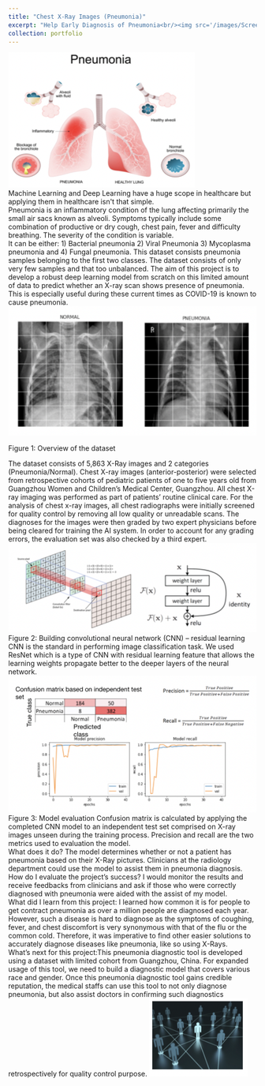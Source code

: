 ```yaml
---
title: "Chest X-Ray Images (Pneumonia)"
excerpt: "Help Early Diagnosis of Pneumonia<br/><img src='/images/Screen Shot 2021-10-24 at 5.34.57 PM.png'>"
collection: portfolio
---
```

<img src='/images/Screen Shot 2021-10-24 at 5.34.57 PM.png'><br/>
Machine Learning and Deep Learning have a huge scope in healthcare but applying them in healthcare isn't that simple.
<br/>
Pneumonia is an inflammatory condition of the lung affecting primarily the small air sacs known as alveoli. Symptoms typically include some combination of productive or dry cough, chest pain, fever and difficulty breathing. The severity of the condition is variable. 
<br/>
It can be either: 1) Bacterial pneumonia 2) Viral Pneumonia 3) Mycoplasma pneumonia and 4) Fungal pneumonia. This dataset consists pneumonia samples belonging to the first two classes. The dataset consists of only very few samples and that too unbalanced. The aim of this project is to develop a robust deep learning model from scratch on this limited amount of data to predict whether an X-ray scan shows presence of pneumonia. This is especially useful during these current times as COVID-19 is known to cause pneumonia.
<img src='/images/Screen Shot 2021-10-24 at 5.38.48 PM.png'><br/>

Figure 1: Overview of the dataset

The dataset consists of 5,863 X-Ray images and 2 categories (Pneumonia/Normal). Chest X-ray images (anterior-posterior) were selected from retrospective cohorts of pediatric patients of one to five years old from Guangzhou Women and Children’s Medical Center, Guangzhou. All chest X-ray imaging was performed as part of patients’ routine clinical care. For the analysis of chest x-ray images, all chest radiographs were initially screened for quality control by removing all low quality or unreadable scans. The diagnoses for the images were then graded by two expert physicians before being cleared for training the AI system. In order to account for any grading errors, the evaluation set was also checked by a third expert.
<img src='/images/Screen Shot 2021-10-24 at 5.43.22 PM.png'><br/>
Figure 2: Building convolutional neural network (CNN) – residual learning
CNN is the standard in performing image classification task. We used ResNet which is a type of CNN with residual learning feature that allows the learning weights propagate better to the deeper layers of the neural network. 
<img src='/images/Screen Shot 2021-10-24 at 5.43.29 PM.png'><br/>
Figure 3: Model evaluation
Confusion matrix is calculated by applying the completed CNN model to an independent test set comprised on X-ray images unseen during the training process. Precision and recall are the two metrics used to evaluation the model. 
<br/>
What does it do? The model determines whether or not a patient has pneumonia based on their X-Ray pictures.
Clinicians at the radiology department could use the model to assist them in pneumonia diagnosis.
<br/>
How do I evaluate the project’s success? I would monitor the results and receive feedbacks from clinicians and ask if those who were correctly diagnosed with pneumonia were aided with the assist of my model. 
<br/>
What did I learn from this project: I learned how common it is for people to get contract pneumonia as over a million people are diagnosed each year. However, such a disease is hard to diagnose as the symptoms of coughing, fever, and chest discomfort is very synonymous with that of the flu or the common cold. Therefore, it was imperative to find other easier solutions to accurately diagnose diseases like pneumonia, like so using X-Rays.
<br/>
What’s next for this project:This pneumonia diagnostic tool is developed using a dataset with limited cohort from Guangzhou, China. For expanded usage of this tool, we need to build a diagnostic model that covers various race and gender. Once this pneumonia diagnostic tool gains credible reputation, the medical staffs can use this tool to not only diagnose pneumonia, but also assist doctors in confirming such diagnostics retrospectively for quality control purpose.
<img src='/images/Screen Shot 2021-10-24 at 5.45.20 PM.png'><br/>

